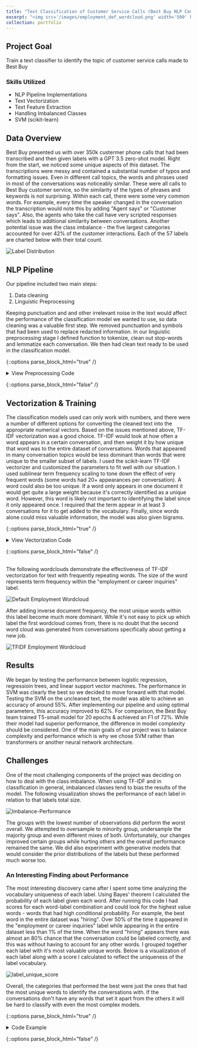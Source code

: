 ```yaml
---
title: "Text Classification of Customer Service Calls (Best Buy NLP Competition)"
excerpt: "<img src='/images/employment_def_wordcloud.png' width='500' height='300'>"
collection: portfolio
---
```


## Project Goal
Train a text classifier to identify the topic of customer service calls made to Best Buy

### Skills Utilized
- NLP Pipeline Implementations
- Text Vectorization
- Text Feature Extraction
- Handling Imbalanced Classes
- SVM (scikit-learn)

## Data Overview
Best Buy presented us with over 350k custermer phone calls that had been transcribed and then given labels with a GPT 3.5 zero-shot model. Right from the start, we noticed some unique aspects of this dataset. The transcriptions were messy and contained a substantial number of typos and formatting issues. Even in different call topics, the words and phrases used in most of the conversations was noticeably similar. These were all calls to Best Buy customer service, so the similarity of the types of phrases and keywords is not surprising. Within each call, there were some very common words. For example, every time the speaker changed in the conversation the transcription would note this by adding "Agent says" or "Customer says". Also, the agents who take the call have very scripted responses which leads to additional similarity between conversations. Another potential issue was the class imbalance - the five largest categories accounted for over 42% of the customer interactions. Each of the 57 labels are charted below with their total count. 

![Label Distribution](/images/label_distribution11.png)

## NLP Pipeline
Our pipeline included two main steps:
1. Data cleaning
2. Linguistic Preprocessing

  Keeping punctuation and and other irrelevant noise in the text would affect the performance of the classification model we wanted to use, so data cleaning was a valuable first step. We removed punctuation and symbols that had been used to replace redacted information. In our linguistic preprocessing stage I defined function to tokenize, clean out stop-words and lemmatize each conversation. We then had clean text ready to be used in the classification model. 

{::options parse_block_html="true" /}

<details>
  <summary markdown="span">
    View Preprocessing Code
  </summary>

```python
  from nltk.tokenize import word_tokenize
  from nltk.stem import WordNetLemmatizer
  from nltk.corpus import stopwords

  lemmatizer = WordNetLemmatizer()
  def apply_lemmatizer(text: str) -> str:
      """Apply lemmatizer to a single text conversation"""
      tokens = word_tokenize(text)
      lemmatized_tokens = [lemmatizer.lemmatize(token) for token in tokens]
      return " ".join(lemmatized_tokens)

  stop_words = set(stopwords.words('english'))
  def remove_stopwords(text: str) -> str:
      """Apply stop word removal for a single text conversation"""
      tokens = word_tokenize(text)
      token_lst = [token.lower() for token in tokens if token.isalpha() and token.lower() not in stop_words]
      return " ".join(token_lst)
```
  
</details>

{::options parse_block_html="false" /}

## Vectorization & Training
The classification models used can only work with numbers, and there were a number of different options for converting the cleaned text into the appropriate numerical vectors. Based on the issues mentioned above, TF-IDF vectorization was a good choice. TF-IDF would look at how often a word appears in a certain conversation, and then weight it by how unique that word was to the entire dataset of conversations. Words that appeared in many conversation topics would be less dominant than words that were unique to the smaller subset of labels. 
  I used the scikit-learn TF-IDF vectorizer and customized the parameters to fit well with our situation. I used sublinear term frequency scaling to tone down the effect of very frequent words (some words had 20+ appearances per conversation). A word could also be too unique. If a word only appears in one document it would get quite a large weight because it's correctly identified as a unique word. However, this word is likely not important to identifying the label since it only appeared once. I required that the term appear in at least 3 conversations for it to get added to the vocabulary. Finally, since words alone could miss valuable information, the model was also given bigrams. 

{::options parse_block_html="true" /}

<details>
  <summary markdown="span">
    View Vectorization Code
  </summary>

```python
  # Set data to train on:  
  X = df["text"]
  y = df["label"]
  
  # Train-Test Split
  X_train, X_test, y_train, y_test = train_test_split(X, y, 
                                                      test_size=0.3, 
                                                      random_state=42)
  
  # TF-IDF vectorizing for training X
  vectorizer = TfidfVectorizer(ngram_range=(1, 2), min_df=2, sublinear_tf=True)
  X_train_vectorized = vectorizer.fit_transform(X_train)
```
  
</details>

{::options parse_block_html="false" /}

<br>
The following wordclouds demonstrate the effectiveness of TF-IDF vectorization for text with frequently repeating words. The size of the word represents term frequency within the "employment or career inquiries" label. 

![Default Employment Wordcloud](/images/employment_def_wordcloud.png)

After adding inverse document frequency, the most unique words within this label become much more dominant. While it's not easy to pick up which label the first wordcloud comes from, there is no doubt that the second word cloud was generated from conversations specifically about getting a new job.

![TFIDF Employment Wordcloud](/images/employment_tfidf_wordcloud.png)


## Results
We began by testing the performance between logistic regression, regressioin trees, and linear support vector machines. The performance in SVM was clearly the best so we decided to move forward with that model. Testing the SVM on the uncleaned text, the model was able to achieve an accuracy of around 55%. After implementing our pipeline and using optimal parameters, this accuracy improved to 62%. For comparison, the Best Buy team trained T5-small model for 20 epochs & achieved an F1 of 72%. While their model had superior performance, the difference in model complexity should be considered. One of the main goals of our project was to balance complexity and performance which is why we chose SVM rather than transformers or another neural network architecture. 

## Challenges
One of the most challenging components of the project was deciding on how to deal with the class imbalance. When using TF-IDF and in classification in general, imbalanced classes tend to bias the results of the model. The following visualization shows the performance of each label in relation to that labels total size. 

![Imbalance-Performance](/images/performance_imbalance12.png)

The groups with the lowest number of observations did perform the worst overall. We attempted to oversample to minority group, undersample the majority group and even different mixes of both. Unfortunately, our changes improved certain groups while hurting others and the overall performance remained the same. We did also experiment with generative models that would consider the prior distributions of the labels but these performed much worse too. 

### An Interesting Finding about Performance
The most interesting discovery came after I spent some time analyzing the vocabulary uniqueness of each label. Using Bayes' theorem I calculated the probability of each label given each word. After running this code I had scores for each word-label combination and could look for the highest value words - words that had high conditional probability. For example, the best word in the entire dataset was "hiring". Over 50% of the time it appeared in the "employment or career inquiries" label while appearing in the entire dataset less than 1% of the time. When the word "hiring" appears there was almost an 80% chance that the conversation could be labeled correctly, and this was without having to account for any other words. I grouped together each label with it's most valuable unique words. Below is a visualization of each label along with a score I calculated to reflect the uniqueness of the label vocabulary.

![label_unique_score](/images/vocab_performance12.png)

Overall, the categories that performed the best were just the ones that had the most unique words to identify the conversations with. If the conversations don't have any words that set it apart from the others it will be hard to classify with even the most complex models. 

{::options parse_block_html="true" /}

<details>
  <summary markdown="span">
    Code Example
  </summary>

```python
  def func()
```
  
</details>

{::options parse_block_html="false" /}

